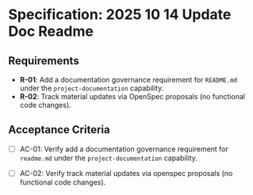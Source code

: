 # Specification: 2025 10 14 Update Doc Readme

## Requirements

- **R-01**: Add a documentation governance requirement for `README.md` under the `project-documentation` capability.
- **R-02**: Track material updates via OpenSpec proposals (no functional code changes).

## Acceptance Criteria

- [ ] AC-01: Verify add a documentation governance requirement for `readme.md` under the `project-documentation` capability.
- [ ] AC-02: Verify track material updates via openspec proposals (no functional code changes).

